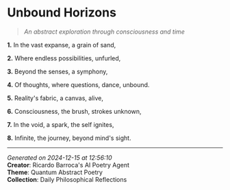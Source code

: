 # Unbound Horizons

> *An abstract exploration through consciousness and time*

**1.** In the vast expanse, a grain of sand,


**2.** Where endless possibilities, unfurled,


**3.** Beyond the senses, a symphony,


**4.** Of thoughts, where questions, dance, unbound.


**5.** Reality's fabric, a canvas, alive,


**6.** Consciousness, the brush, strokes unknown,


**7.** In the void, a spark, the self ignites,


**8.** Infinite, the journey, beyond mind's sight.



---

*Generated on 2024-12-15 at 12:56:10*  
**Creator**: Ricardo Barroca's AI Poetry Agent  
**Theme**: Quantum Abstract Poetry  
**Collection**: Daily Philosophical Reflections
